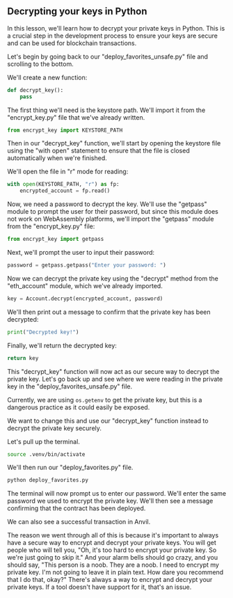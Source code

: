 ## Decrypting your keys in Python

In this lesson, we'll learn how to decrypt your private keys in Python. This is a crucial step in the development process to ensure your keys are secure and can be used for blockchain transactions.

Let's begin by going back to our "deploy_favorites_unsafe.py" file and scrolling to the bottom. 

We'll create a new function:
```python
def decrypt_key():
    pass
```

The first thing we'll need is the keystore path. We'll import it from the "encrypt_key.py" file that we've already written. 
```python
from encrypt_key import KEYSTORE_PATH
```

Then in our "decrypt_key" function, we'll start by opening the keystore file using the "with open" statement to ensure that the file is closed automatically when we're finished. 

We'll open the file in "r" mode for reading:
```python
with open(KEYSTORE_PATH, "r") as fp:
    encrypted_account = fp.read()
```

Now, we need a password to decrypt the key. We'll use the "getpass" module to prompt the user for their password, but since this module does not work on WebAssembly platforms, we'll import the "getpass" module from the "encrypt_key.py" file:
```python
from encrypt_key import getpass
```

Next, we'll prompt the user to input their password:
```python
password = getpass.getpass("Enter your password: ")
```

Now we can decrypt the private key using the "decrypt" method from the "eth_account" module, which we've already imported.

```python
key = Account.decrypt(encrypted_account, password)
```

We'll then print out a message to confirm that the private key has been decrypted:
```python
print("Decrypted key!")
```

Finally, we'll return the decrypted key:
```python
return key
```

This "decrypt_key" function will now act as our secure way to decrypt the private key. Let's go back up and see where we were reading in the private key in the "deploy_favorites_unsafe.py" file. 

Currently, we are using `os.getenv` to get the private key, but this is a dangerous practice as it could easily be exposed.  

We want to change this and use our "decrypt_key" function instead to decrypt the private key securely.

Let's pull up the terminal. 
```bash
source .venv/bin/activate
```

We'll then run our "deploy_favorites.py" file. 
```bash
python deploy_favorites.py
```

The terminal will now prompt us to enter our password. We'll enter the same password we used to encrypt the private key. We'll then see a message confirming that the contract has been deployed.

We can also see a successful transaction in Anvil. 

The reason we went through all of this is because it's important to always have a secure way to encrypt and decrypt your private keys.  You will get people who will tell you, "Oh, it's too hard to encrypt your private key. So we're just going to skip it." And your alarm bells should go crazy, and you should say, "This person is a noob. They are a noob. I need to encrypt my private key. I'm not going to leave it in plain text. How dare you recommend that I do that, okay?" There's always a way to encrypt and decrypt your private keys. If a tool doesn't have support for it, that's an issue. 
